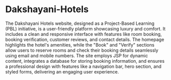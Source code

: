 # Dakshayani-Hotels
The Dakshayani Hotels website, designed as a Project-Based Learning (PBL) initiative, is a user-friendly platform showcasing luxury and comfort. It includes a clean and responsive interface with features like room booking, booking verification, customer reviews, and contact details. The homepage highlights the hotel's amenities, while the "Book" and "Verify" sections allow users to reserve rooms and check their booking details seamlessly using email and mobile numbers. The site employs JSP for dynamic content, integrates a database for storing booking information, and ensures a professional design with features like a navigation bar, hero section, and styled forms, delivering an engaging user experience.
